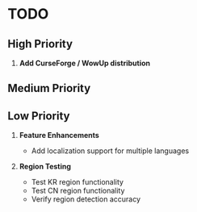 # TODO

## High Priority

1. **Add CurseForge / WowUp distribution**

## Medium Priority


## Low Priority

1. **Feature Enhancements**
   - Add localization support for multiple languages

2. **Region Testing**
   - Test KR region functionality
   - Test CN region functionality
   - Verify region detection accuracy